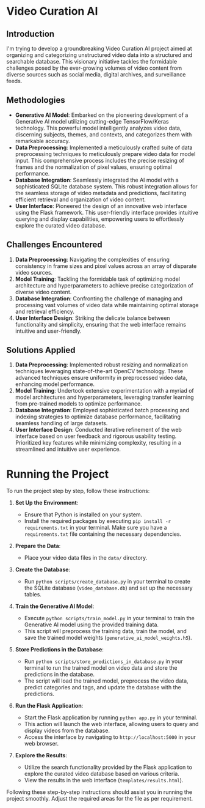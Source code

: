 # Video Curation AI

## Introduction
I'm trying to develop a groundbreaking Video Curation AI project aimed at organizing and categorizing unstructured video data into a structured and searchable database. This visionary initiative tackles the formidable challenges posed by the ever-growing volumes of video content from diverse sources such as social media, digital archives, and surveillance feeds.

## Methodologies
- **Generative AI Model**: Embarked on the pioneering development of a Generative AI model utilizing cutting-edge TensorFlow/Keras technology. This powerful model intelligently analyzes video data, discerning subjects, themes, and contexts, and categorizes them with remarkable accuracy.
- **Data Preprocessing**: Implemented a meticulously crafted suite of data preprocessing techniques to meticulously prepare video data for model input. This comprehensive process includes the precise resizing of frames and the normalization of pixel values, ensuring optimal performance.
- **Database Integration**: Seamlessly integrated the AI model with a sophisticated SQLite database system. This robust integration allows for the seamless storage of video metadata and predictions, facilitating efficient retrieval and organization of video content.
- **User Interface**: Pioneered the design of an innovative web interface using the Flask framework. This user-friendly interface provides intuitive querying and display capabilities, empowering users to effortlessly explore the curated video database.

## Challenges Encountered
1. **Data Preprocessing**: Navigating the complexities of ensuring consistency in frame sizes and pixel values across an array of disparate video sources.
2. **Model Training**: Tackling the formidable task of optimizing model architecture and hyperparameters to achieve precise categorization of diverse video content.
3. **Database Integration**: Confronting the challenge of managing and processing vast volumes of video data while maintaining optimal storage and retrieval efficiency.
4. **User Interface Design**: Striking the delicate balance between functionality and simplicity, ensuring that the web interface remains intuitive and user-friendly.

## Solutions Applied
1. **Data Preprocessing**: Implemented robust resizing and normalization techniques leveraging state-of-the-art OpenCV technology. These advanced techniques ensure uniformity in preprocessed video data, enhancing model performance.
2. **Model Training**: Undertook extensive experimentation with a myriad of model architectures and hyperparameters, leveraging transfer learning from pre-trained models to optimize performance.
3. **Database Integration**: Employed sophisticated batch processing and indexing strategies to optimize database performance, facilitating seamless handling of large datasets.
4. **User Interface Design**: Conducted iterative refinement of the web interface based on user feedback and rigorous usability testing. Prioritized key features while minimizing complexity, resulting in a streamlined and intuitive user experience.


# Running the Project

To run the project step by step, follow these instructions:

1. **Set Up the Environment**:
   - Ensure that Python is installed on your system.
   - Install the required packages by executing `pip install -r requirements.txt` in your terminal. Make sure you have a `requirements.txt` file containing the necessary dependencies.

2. **Prepare the Data**:
   - Place your video data files in the `data/` directory.

3. **Create the Database**:
   - Run `python scripts/create_database.py` in your terminal to create the SQLite database (`video_database.db`) and set up the necessary tables.

4. **Train the Generative AI Model**:
   - Execute `python scripts/train_model.py` in your terminal to train the Generative AI model using the provided training data.
   - This script will preprocess the training data, train the model, and save the trained model weights (`generative_ai_model_weights.h5`).

5. **Store Predictions in the Database**:
   - Run `python scripts/store_predictions_in_database.py` in your terminal to run the trained model on video data and store the predictions in the database.
   - The script will load the trained model, preprocess the video data, predict categories and tags, and update the database with the predictions.

6. **Run the Flask Application**:
   - Start the Flask application by running `python app.py` in your terminal.
   - This action will launch the web interface, allowing users to query and display videos from the database.
   - Access the interface by navigating to `http://localhost:5000` in your web browser.

7. **Explore the Results**:
   - Utilize the search functionality provided by the Flask application to explore the curated video database based on various criteria.
   - View the results in the web interface (`templates/results.html`).

Following these step-by-step instructions should assist you in running the project smoothly. Adjust the required areas for the file as per requirement.
